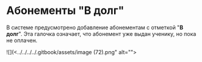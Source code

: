 # Абонементы "В долг"

В системе предусмотрено добавление абонементам с отметкой "**В долг**". Эта галочка означает, что абонемент уже выдан ученику, но пока не оплачен.&#x20;

![](<../../../../.gitbook/assets/image (72).png" alt=""><figcaption></figcaption></figure>
